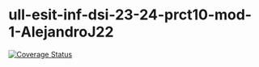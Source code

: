 # ull-esit-inf-dsi-23-24-prct10-mod-1-AlejandroJ22

[![Coverage Status](https://coveralls.io/repos/github/ULL-ESIT-INF-DSI-2324/ull-esit-inf-dsi-23-24-prct10-mod-1-AlejandroJ22/badge.svg?branch=main)](https://coveralls.io/github/ULL-ESIT-INF-DSI-2324/ull-esit-inf-dsi-23-24-prct10-mod-1-AlejandroJ22?branch=main)

